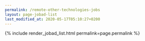 ```yaml
---
permalink: /remote-other-technologies-jobs
layout: page-jobad-list
last_modified_at: 2020-05-17T05:10:27+0200
---
```

{% include render_jobad_list.html permalink=page.permalink %}
